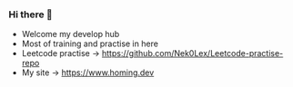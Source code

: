 ### Hi there 👋
- Welcome my develop hub
- Most of training and practise in here
- Leetcode practise -> https://github.com/Nek0Lex/Leetcode-practise-repo
- My site -> https://www.homing.dev

<!--
**Nek0Lex/Nek0Lex** is a ✨ _special_ ✨ repository because its `README.md` (this file) appears on your GitHub profile.

Here are some ideas to get you started:

- 🔭 I’m currently working on ...
- 🌱 I’m currently learning ...
- 👯 I’m looking to collaborate on ...
- 🤔 I’m looking for help with ...
- 💬 Ask me about ...
- 📫 How to reach me: ...
- 😄 Pronouns: ...
- ⚡ Fun fact: ...
-->
